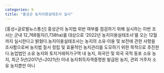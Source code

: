 ```yaml
---
categories: h
title: "홍성군 농지이용실태조사 실시"
---
```

[홍성=글로벌뉴스통신] 홍성군이 농지법 위반 여부를 점검하기 위해 실시하는 이번 조사는 군내 12,768필지(1,738ha)를 대상으로 ‘2022년 농지이용실태조사’를 오는 12월까지 실시한다고 밝혔다.농지이용실태조사는 농지의 소유·이용 및 보전에 관한 사항을 조사함으로써 농지법 질서 정립 및 효율적인 농지관리를 도모하기 위한 목적으로 추진한다.농업법인 소유 농지와 토지거래허가구역 내 농지, 외국인 및 외국 국적 동포 소유 농지, 최근 5년(2017년~2021년) 이내 농지취득자격증명원 발급된 농지, 관외 거주자 소유 농지뿐만 아니